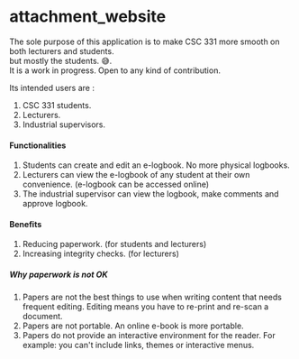 # attachment_website
The sole purpose of this application is to make CSC 331 more smooth on both lecturers and students.\
but mostly the students. 😅.\
It is a work in progress. Open to any kind of contribution.

Its intended users are :
1. CSC 331 students.
2. Lecturers.
3. Industrial supervisors.


#### Functionalities
1. Students can create and edit an e-logbook. No more physical logbooks.
2. Lecturers can view the e-logbook of any student at their own convenience. (e-logbook can be accessed online)
3. The industrial supervisor can view the logbook, make comments and approve logbook.

#### Benefits
1. Reducing paperwork. (for students and lecturers)
2. Increasing integrity checks. (for lecturers)

##### Why paperwork is not OK
1. Papers are not the best things to use when writing content that needs frequent editing. Editing means you have to re-print and re-scan a document.
2. Papers are not portable. An online e-book is more portable.
3. Papers do not provide an interactive environment for the reader. For example: you can't include links, themes or interactive menus. 

